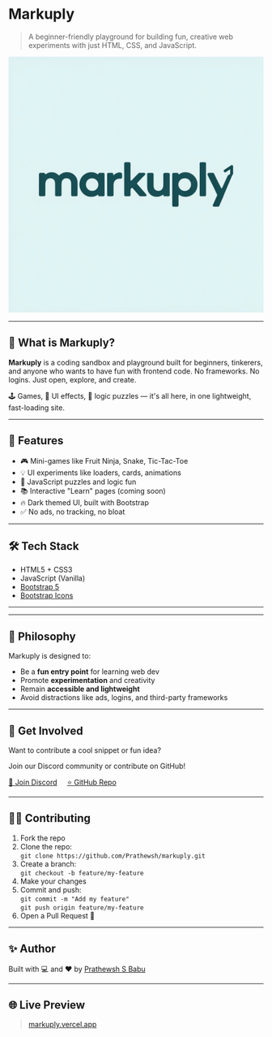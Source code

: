# Markuply

> A beginner-friendly playground for building fun, creative web experiments with just HTML, CSS, and JavaScript.

![Markuply Banner](assets/logo.webp)

---

## 🚀 What is Markuply?

**Markuply** is a coding sandbox and playground built for beginners, tinkerers, and anyone who wants to have fun with frontend code. No frameworks. No logins. Just open, explore, and create.

🕹️ Games, 🎨 UI effects, 🧠 logic puzzles — it's all here, in one lightweight, fast-loading site.

---

## 🌟 Features

- 🎮 Mini-games like Fruit Ninja, Snake, Tic-Tac-Toe
- 💡 UI experiments like loaders, cards, animations
- 🧪 JavaScript puzzles and logic fun
- 📚 Interactive "Learn" pages (coming soon)
- 🔥 Dark themed UI, built with Bootstrap
- ✅ No ads, no tracking, no bloat

---

## 🛠️ Tech Stack

- HTML5 + CSS3
- JavaScript (Vanilla)
- [Bootstrap 5](https://getbootstrap.com)
- [Bootstrap Icons](https://icons.getbootstrap.com)

---

---

## 🧠 Philosophy

Markuply is designed to:

- Be a **fun entry point** for learning web dev
- Promote **experimentation** and creativity
- Remain **accessible and lightweight**
- Avoid distractions like ads, logins, and third-party frameworks

---

## 🤝 Get Involved

Want to contribute a cool snippet or fun idea?

Join our Discord community or contribute on GitHub!

[💬 Join Discord](https://discord.gg/Mk4xU8qwaF) &nbsp;&nbsp;&nbsp; [⭐ GitHub Repo](https://github.com/Prathewsh/markuply)

---

## 🧑‍💻 Contributing

1. Fork the repo
2. Clone the repo:  
   `git clone https://github.com/Prathewsh/markuply.git`
3. Create a branch:  
   `git checkout -b feature/my-feature`
4. Make your changes
5. Commit and push:  
   `git commit -m "Add my feature"`  
   `git push origin feature/my-feature`
6. Open a Pull Request 🚀

---

## ✨ Author

Built with 💻 and ❤️ by [Prathewsh S Babu](https://github.com/Prathewsh)

---

## 🌐 Live Preview

> [markuply.vercel.app](https://markuply.vercel.app)
